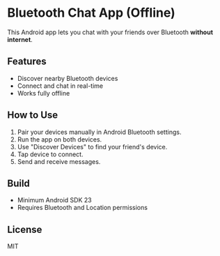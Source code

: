 # Bluetooth Chat App (Offline)

This Android app lets you chat with your friends over Bluetooth **without internet**.

## Features

- Discover nearby Bluetooth devices
- Connect and chat in real-time
- Works fully offline

## How to Use

1. Pair your devices manually in Android Bluetooth settings.
2. Run the app on both devices.
3. Use "Discover Devices" to find your friend's device.
4. Tap device to connect.
5. Send and receive messages.

## Build

- Minimum Android SDK 23
- Requires Bluetooth and Location permissions

## License

MIT
